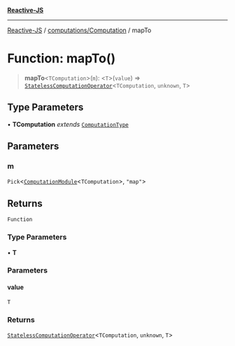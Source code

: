 [**Reactive-JS**](../../../README.md)

***

[Reactive-JS](../../../README.md) / [computations/Computation](../README.md) / mapTo

# Function: mapTo()

> **mapTo**\<`TComputation`\>(`m`): \<`T`\>(`value`) => [`StatelessComputationOperator`](../../type-aliases/StatelessComputationOperator.md)\<`TComputation`, `unknown`, `T`\>

## Type Parameters

• **TComputation** *extends* [`ComputationType`](../../type-aliases/ComputationType.md)

## Parameters

### m

`Pick`\<[`ComputationModule`](../../interfaces/ComputationModule.md)\<`TComputation`\>, `"map"`\>

## Returns

`Function`

### Type Parameters

• **T**

### Parameters

#### value

`T`

### Returns

[`StatelessComputationOperator`](../../type-aliases/StatelessComputationOperator.md)\<`TComputation`, `unknown`, `T`\>
